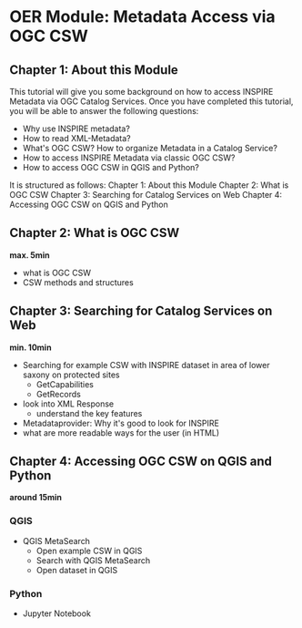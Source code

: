 # OER Module: Metadata Access via OGC CSW
## Chapter 1: About this Module
This tutorial will give you some background on how to access INSPIRE Metadata via OGC Catalog Services. Once you have completed this tutorial, you will be able to answer the following questions:

* Why use INSPIRE metadata?
* How to read XML-Metadata?
* What's OGC CSW? How to organize Metadata in a Catalog Service?
* How to access INSPIRE Metadata via classic OGC CSW?
* How to access OGC CSW in QGIS and Python?

It is structured as follows:
  Chapter 1: About this Module
  Chapter 2: What is OGC CSW
  Chapter 3: Searching for Catalog Services on Web
  Chapter 4: Accessing OGC CSW on QGIS and Python
  
## Chapter 2: What is OGC CSW
__max. 5min__
  * what is OGC CSW
  * CSW methods and structures
## Chapter 3: Searching for Catalog Services on Web
__min. 10min__
  * Searching for example CSW with INSPIRE dataset in area of lower saxony on protected sites
    * GetCapabilities 
    * GetRecords
  * look into XML Response
    * understand the key features
  * Metadataprovider: Why it's good to look for INSPIRE
  * what are more readable ways for the user (in HTML)
## Chapter 4: Accessing OGC CSW on QGIS and Python  
__around 15min__
  ### QGIS  
  * QGIS MetaSearch  
    * Open example CSW in QGIS 
    * Search with QGIS MetaSearch  
    * Open dataset in QGIS  
  ### Python
  * Jupyter Notebook 
